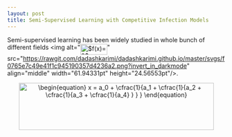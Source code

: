 ```yaml
---
layout: post
title: Semi-Supervised Learning with Competitive Infection Models
---
```

Semi-supervised learning has been widely studied in whole bunch of different fields <img alt="<img alt="$f(x)=2$" src="https://rawgit.com/dadashkarimi/dadashkarimi.github.io/master/svgs/f0765e7c49e41f1c945190357d4236a2.png?invert_in_darkmode" align="middle" width="61.94331pt" height="24.56553pt"/>" src="https://rawgit.com/dadashkarimi/dadashkarimi.github.io/master/svgs/f0765e7c49e41f1c945190357d4236a2.png?invert_in_darkmode" align="middle" width="61.94331pt" height="24.56553pt"/>. 


<p align="center"><img alt="\begin{equation}&#10;  x = a_0 + \cfrac{1}{a_1 &#10;          + \cfrac{1}{a_2 &#10;          + \cfrac{1}{a_3 + \cfrac{1}{a_4} } } }&#10;\end{equation}" src="https://rawgit.com/dadashkarimi/dadashkarimi.github.io/master/svgs/5d01cf82d64dd795eb9a621ea1367a45.png?" align="middle" width="450.0012pt" opacity="0" height="109.609995pt"/></p>



